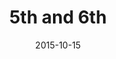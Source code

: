---
layout: staff
date: 2015-10-15
image: 
category: staff_upper
name: Ms. Bartlett
room: 217
title: 5th and 6th
email: eabartlett1@cps.edu
---